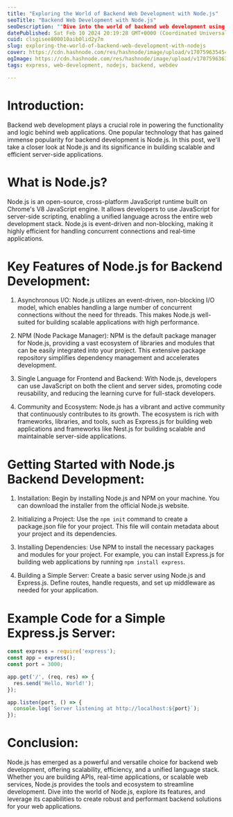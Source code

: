 ```yaml
---
title: "Exploring the World of Backend Web Development with Node.js"
seoTitle: "Backend Web Development with Node.js"
seoDescription: ""Dive into the world of backend web development using Node.js! Explore key features, learn how to set up your project, and build a scalable server with exam"
datePublished: Sat Feb 10 2024 20:19:28 GMT+0000 (Coordinated Universal Time)
cuid: clsgisee800010aib0lid2y7m
slug: exploring-the-world-of-backend-web-development-with-nodejs
cover: https://cdn.hashnode.com/res/hashnode/image/upload/v1707596354544/eb894dd9-7aac-4f7f-831c-17c5f9ae0641.jpeg
ogImage: https://cdn.hashnode.com/res/hashnode/image/upload/v1707596363418/aa9abecc-424a-4051-a384-0459784d54eb.jpeg
tags: express, web-development, nodejs, backend, webdev

---
```


# Introduction:

Backend web development plays a crucial role in powering the functionality and logic behind web applications. One popular technology that has gained immense popularity for backend development is Node.js. In this post, we'll take a closer look at Node.js and its significance in building scalable and efficient server-side applications.

# What is Node.js?

Node.js is an open-source, cross-platform JavaScript runtime built on Chrome's V8 JavaScript engine. It allows developers to use JavaScript for server-side scripting, enabling a unified language across the entire web development stack. Node.js is event-driven and non-blocking, making it highly efficient for handling concurrent connections and real-time applications.

# Key Features of Node.js for Backend Development:

1. Asynchronous I/O: Node.js utilizes an event-driven, non-blocking I/O model, which enables handling a large number of concurrent connections without the need for threads. This makes Node.js well-suited for building scalable applications with high performance.
    
2. NPM (Node Package Manager): NPM is the default package manager for Node.js, providing a vast ecosystem of libraries and modules that can be easily integrated into your project. This extensive package repository simplifies dependency management and accelerates development.
    
3. Single Language for Frontend and Backend: With Node.js, developers can use JavaScript on both the client and server sides, promoting code reusability, and reducing the learning curve for full-stack developers.
    
4. Community and Ecosystem: Node.js has a vibrant and active community that continuously contributes to its growth. The ecosystem is rich with frameworks, libraries, and tools, such as Express.js for building web applications and frameworks like Nest.js for building scalable and maintainable server-side applications.
    

# Getting Started with Node.js Backend Development:

1. Installation: Begin by installing Node.js and NPM on your machine. You can download the installer from the official Node.js website.
    
2. Initializing a Project: Use the `npm init` command to create a package.json file for your project. This file will contain metadata about your project and its dependencies.
    
3. Installing Dependencies: Use NPM to install the necessary packages and modules for your project. For example, you can install Express.js for building web applications by running `npm install express`.
    
4. Building a Simple Server: Create a basic server using Node.js and Express.js. Define routes, handle requests, and set up middleware as needed for your application.
    

# Example Code for a Simple Express.js Server:

```javascript
const express = require('express');
const app = express();
const port = 3000;

app.get('/', (req, res) => {
  res.send('Hello, World!');
});

app.listen(port, () => {
  console.log(`Server listening at http://localhost:${port}`);
});
```

# Conclusion:

Node.js has emerged as a powerful and versatile choice for backend web development, offering scalability, efficiency, and a unified language stack. Whether you are building APIs, real-time applications, or scalable web services, Node.js provides the tools and ecosystem to streamline development. Dive into the world of Node.js, explore its features, and leverage its capabilities to create robust and performant backend solutions for your web applications.